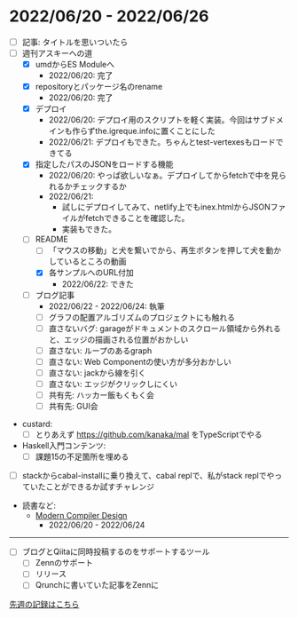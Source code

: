 # 2022/06/20 - 2022/06/26

- [ ] 記事: タイトルを思いついたら
- [ ] 週刊アスキーへの道
    - [x] umdからES Moduleへ
        - 2022/06/20: 完了
    - [x] repositoryとパッケージ名のrename
        - 2022/06/20: 完了
    - [x] デプロイ
        - 2022/06/20: デプロイ用のスクリプトを軽く実装。今回はサブドメインも作らずthe.igreque.infoに置くことにした
        - 2022/06/21: デプロイもできた。ちゃんとtest-vertexesもロードできてる
    - [x] 指定したパスのJSONをロードする機能
        - 2022/06/20: やっぱ欲しいなぁ。デプロイしてからfetchで中を見られるかチェックするか
        - 2022/06/21:
            - 試しにデプロイしてみて、netlify上でもinex.htmlからJSONファイルがfetchできることを確認した。
            - 実装もできた。
    - [ ] README
        - [ ] 「マウスの移動」と犬を繋いでから、再生ボタンを押して犬を動かしているところの動画
        - [x] 各サンプルへのURL付加
            - 2022/06/22: できた
    - [ ] ブログ記事
        - 2022/06/22 - 2022/06/24: 執筆
        - [ ] グラフの配置アルゴリズムのプロジェクトにも触れる
        - [ ] 直さないバグ: garageがドキュメントのスクロール領域から外れると、エッジの描画される位置がおかしい
        - [ ] 直さない: ループのあるgraph
        - [ ] 直さない: Web Componentの使い方が多分おかしい
        - [ ] 直さない: jackから線を引く
        - [ ] 直さない: エッジがクリックしにくい
        - [ ] 共有先: ハッカー飯もくもく会
        - [ ] 共有先: GUI会
- custard:
    - [ ] とりあえず <https://github.com/kanaka/mal> をTypeScriptでやる
- Haskell入門コンテンツ:
    - [ ] 課題15の不足箇所を埋める
- [ ] stackからcabal-installに乗り換えて、cabal replで、私がstack replでやっていたことができるか試すチャレンジ
- 読書など:
    - [Modern Compiler Design](https://www.springer.com/jp/book/9781461446989)
        - 2022/06/20 - 2022/06/24

------

- [ ] ブログとQiitaに同時投稿するのをサポートするツール
    - [ ] Zennのサポート
    - [ ] リリース
    - [ ] Qrunchに書いていた記事をZennに

[先週の記録はこちら](https://github.com/igrep/daily-commits/blob/7a99d90deb2b79884c9621d9484c8c564ae78fd0/yesterday.md)

